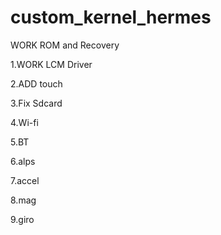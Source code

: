 # custom_kernel_hermes

WORK ROM and Recovery

1.WORK LCM Driver

2.ADD touch

3.Fix Sdcard

4.Wi-fi

5.BT

6.alps

7.accel

8.mag

9.giro
